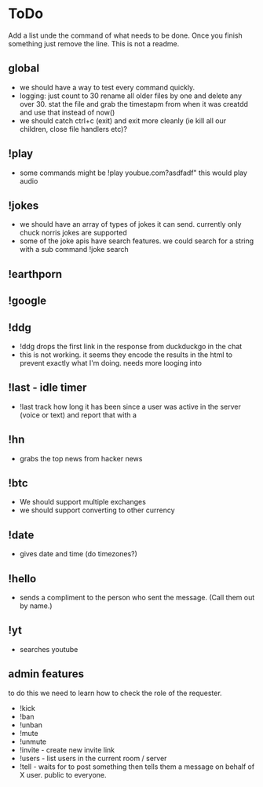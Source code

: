 # ToDo

Add a list unde the command of what needs to be done. Once you finish something just remove the line. This is not a readme.
## global

- we should have a way to test every command quickly.
- logging: just count to 30 rename all older files by one and delete any over 30.  stat the file and grab the timestapm from when it was creatdd and use that instead of now()
- we should catch ctrl+c (exit) and exit more cleanly (ie kill all our children, close file handlers etc)?
## !play

- some commands might be !play youbue.com?asdfadf" this would play audio
## !jokes

- we should have an array of types of jokes it can send. currently only chuck norris jokes are supported
- some of the joke apis have search features. we could search for a string with a sub command !joke search <term>
## !earthporn

## !google

## !ddg

- !ddg <string> drops the first link in the response from duckduckgo in the chat
 - this is not working. it seems they encode the results in the html to prevent exactly what I'm doing. needs more looging into

## !last - idle timer

- !last <username> track how long it has been since a user was active in the server (voice or text) and report that with a

## !hn

 - grabs the top news from hacker news

## !btc

- We should support multiple exchanges
- we should support converting to other currency

## !date

 - gives date and time (do timezones?)

## !hello

 - sends a compliment to the person who sent the message. (Call them out by name.)

## !yt

 - searches youtube
## admin features

to do this we need to learn how to check the role of the requester.
 - !kick
 - !ban
 - !unban
 - !mute
 - !unmute
 - !invite - create new invite link
 - !users - list users in the current room / server
 - !tell <user> - waits for <user> to post something then tells them a message on behalf of X user. public to everyone.